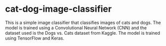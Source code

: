 # cat-dog-image-classifier

This is a simple image classifier that classifies images of cats and dogs. The model is trained using a Convolutional Neural Network (CNN) and the dataset used is the Dogs vs. Cats dataset from Kaggle. The model is trained using TensorFlow and Keras.


